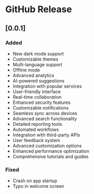 # GitHub Release

## [0.0.1]

### Added
- New dark mode support
- Customizable themes
- Multi-language support
- Offline mode
- Advanced analytics
- AI-powered suggestions
- Integration with popular services
- User-friendly interface
- Real-time collaboration
- Enhanced security features
- Customizable notifications
- Seamless sync across devices
- Advanced search functionality
- Detailed reporting tools
- Automated workflows
- Integration with third-party APIs
- User feedback system
- Advanced customization options
- Enhanced performance optimization
- Comprehensive tutorials and guides

### Fixed
- Crash on app startup
- Typo in welcome screen